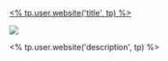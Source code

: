 [<% tp.user.website('title', tp) %>](<% tp.user.website('url', tp) %>)

![](<% tp.user.website('image', tp) %>)

<% tp.user.website('description', tp) %>